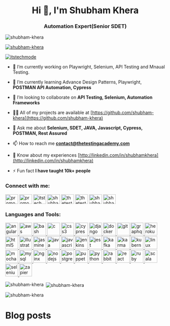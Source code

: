 <h1 align="center">Hi 👋, I'm Shubham Khera</h1>
<h3 align="center">Automation Expert(Senior SDET)</h3>

<p align="left"> <img src="https://komarev.com/ghpvc/?username=shubham-khera&label=Profile%20views&color=0e75b6&style=flat" alt="shubham-khera" /> </p>

<p align="left"> <a href="https://github.com/ryo-ma/github-profile-trophy"><img src="https://github-profile-trophy.vercel.app/?username=shubham-khera" alt="shubham-khera" /></a> </p>

<p align="left"> <a href="https://twitter.com/itstechmode" target="blank"><img src="https://img.shields.io/twitter/follow/itstechmode?logo=twitter&style=for-the-badge" alt="itstechmode" /></a> </p>

- 🔭 I’m currently working on Playwright, Selenium, API Testing and Mnaual Testing.

- 🌱 I’m currently learning Advance Design Patterns, Playwright, **POSTMAN API Automation, Cypress**

- 👯 I’m looking to collaborate on **API Testing, Selenium, Automation Frameworks**

- 👨‍💻 All of my projects are available at [https://github.com/shubham-khera](https://github.com/shubham-khera)

- 💬 Ask me about **Selenium, SDET, JAVA, Javascript, Cypress, POSTMAN, Rest Assured**

- 📫 How to reach me **contact@thetestingacademy.com**

- 📄 Know about my experiences [http://linkedin.com/in/shubhamkhera](http://linkedin.com/in/shubhamkhera)

- ⚡ Fun fact **I have taught 10k+ people**

<h3 align="left">Connect with me:</h3>
<p align="left">
<a href="https://codepen.io/promode" target="blank"><img align="center" src="https://cdn.jsdelivr.net/npm/simple-icons@3.0.1/icons/codepen.svg" alt="promode" height="30" width="40" /></a>
<a href="https://dev.to/promode" target="blank"><img align="center" src="https://cdn.jsdelivr.net/npm/simple-icons@3.0.1/icons/dev-dot-to.svg" alt="promode" height="30" width="40" /></a>
<a href="https://twitter.com/itstechmode" target="blank"><img align="center" src="https://cdn.jsdelivr.net/npm/simple-icons@3.0.1/icons/twitter.svg" alt="itstechmode" height="30" width="40" /></a>
<a href="https://linkedin.com/in/shubhamkhera" target="blank"><img align="center" src="https://cdn.jsdelivr.net/npm/simple-icons@3.0.1/icons/linkedin.svg" alt="shubhamkhera" height="30" width="40" /></a>
<a href="https://instagram.com/thetestingacademy" target="blank"><img align="center" src="https://cdn.jsdelivr.net/npm/simple-icons@3.0.1/icons/instagram.svg" alt="thetestingacademy" height="30" width="40" /></a>
<a href="https://www.youtube.com/c/thetestingacademy" target="blank"><img align="center" src="https://cdn.jsdelivr.net/npm/simple-icons@3.0.1/icons/youtube.svg" alt="thetestingacademy" height="30" width="40" /></a>
<a href="https://www.hackerrank.com/shubhamkhera" target="blank"><img align="center" src="https://cdn.jsdelivr.net/npm/simple-icons@3.0.1/icons/hackerrank.svg" alt="shubhamkhera" height="30" width="40" /></a>
<a href="https://www.leetcode.com/shubhamkhera" target="blank"><img align="center" src="https://cdn.jsdelivr.net/npm/simple-icons@3.0.1/icons/leetcode.svg" alt="shubhamkhera" height="30" width="40" /></a>
</p>

<h3 align="left">Languages and Tools:</h3>
<p align="left"> <a href="https://angular.io" target="_blank"> <img src="https://devicons.github.io/devicon/devicon.git/icons/angularjs/angularjs-original.svg" alt="angularjs" width="40" height="40"/> </a> <a href="https://aws.amazon.com" target="_blank"> <img src="https://devicons.github.io/devicon/devicon.git/icons/amazonwebservices/amazonwebservices-original-wordmark.svg" alt="aws" width="40" height="40"/> </a> <a href="https://www.gnu.org/software/bash/" target="_blank"> <img src="https://www.vectorlogo.zone/logos/gnu_bash/gnu_bash-icon.svg" alt="bash" width="40" height="40"/> </a> <a href="https://www.cprogramming.com/" target="_blank"> <img src="https://devicons.github.io/devicon/devicon.git/icons/c/c-original.svg" alt="c" width="40" height="40"/> </a> <a href="https://www.w3schools.com/css/" target="_blank"> <img src="https://devicons.github.io/devicon/devicon.git/icons/css3/css3-original-wordmark.svg" alt="css3" width="40" height="40"/> </a> <a href="https://www.cypress.io" target="_blank"> <img src="https://raw.githubusercontent.com/simple-icons/simple-icons/6e46ec1fc23b60c8fd0d2f2ff46db82e16dbd75f/icons/cypress.svg" alt="cypress" width="40" height="40"/> </a> <a href="https://www.djangoproject.com/" target="_blank"> <img src="https://devicons.github.io/devicon/devicon.git/icons/django/django-original.svg" alt="django" width="40" height="40"/> </a> <a href="https://www.docker.com/" target="_blank"> <img src="https://devicons.github.io/devicon/devicon.git/icons/docker/docker-original-wordmark.svg" alt="docker" width="40" height="40"/> </a> <a href="https://git-scm.com/" target="_blank"> <img src="https://www.vectorlogo.zone/logos/git-scm/git-scm-icon.svg" alt="git" width="40" height="40"/> </a> <a href="https://graphql.org" target="_blank"> <img src="https://www.vectorlogo.zone/logos/graphql/graphql-icon.svg" alt="graphql" width="40" height="40"/> </a> <a href="https://heroku.com" target="_blank"> <img src="https://www.vectorlogo.zone/logos/heroku/heroku-icon.svg" alt="heroku" width="40" height="40"/> </a> <a href="https://www.w3.org/html/" target="_blank"> <img src="https://devicons.github.io/devicon/devicon.git/icons/html5/html5-original-wordmark.svg" alt="html5" width="40" height="40"/> </a> <a href="https://www.adobe.com/in/products/illustrator.html" target="_blank"> <img src="https://www.vectorlogo.zone/logos/adobe_illustrator/adobe_illustrator-icon.svg" alt="illustrator" width="40" height="40"/> </a> <a href="https://jasmine.github.io/" target="_blank"> <img src="https://www.vectorlogo.zone/logos/jasmine/jasmine-icon.svg" alt="jasmine" width="40" height="40"/> </a> <a href="https://www.java.com" target="_blank"> <img src="https://devicons.github.io/devicon/devicon.git/icons/java/java-original-wordmark.svg" alt="java" width="40" height="40"/> </a> <a href="https://developer.mozilla.org/en-US/docs/Web/JavaScript" target="_blank"> <img src="https://devicons.github.io/devicon/devicon.git/icons/javascript/javascript-original.svg" alt="javascript" width="40" height="40"/> </a> <a href="https://www.jenkins.io" target="_blank"> <img src="https://www.vectorlogo.zone/logos/jenkins/jenkins-icon.svg" alt="jenkins" width="40" height="40"/> </a> <a href="https://jestjs.io" target="_blank"> <img src="https://www.vectorlogo.zone/logos/jestjsio/jestjsio-icon.svg" alt="jest" width="40" height="40"/> </a> <a href="https://kafka.apache.org/" target="_blank"> <img src="https://www.vectorlogo.zone/logos/apache_kafka/apache_kafka-icon.svg" alt="kafka" width="40" height="40"/> </a> <a href="https://karma-runner.github.io/latest/index.html" target="_blank"> <img src="https://raw.githubusercontent.com/detain/svg-logos/780f25886640cef088af994181646db2f6b1a3f8/svg/karma.svg" alt="karma" width="40" height="40"/> </a> <a href="https://kubernetes.io" target="_blank"> <img src="https://www.vectorlogo.zone/logos/kubernetes/kubernetes-icon.svg" alt="kubernetes" width="40" height="40"/> </a> <a href="https://www.linux.org/" target="_blank"> <img src="https://devicons.github.io/devicon/devicon.git/icons/linux/linux-original.svg" alt="linux" width="40" height="40"/> </a> <a href="https://mochajs.org" target="_blank"> <img src="https://www.vectorlogo.zone/logos/mochajs/mochajs-icon.svg" alt="mocha" width="40" height="40"/> </a> <a href="https://www.mysql.com/" target="_blank"> <img src="https://devicons.github.io/devicon/devicon.git/icons/mysql/mysql-original-wordmark.svg" alt="mysql" width="40" height="40"/> </a> <a href="https://www.nginx.com" target="_blank"> <img src="https://devicons.github.io/devicon/devicon.git/icons/nginx/nginx-original.svg" alt="nginx" width="40" height="40"/> </a> <a href="https://nodejs.org" target="_blank"> <img src="https://devicons.github.io/devicon/devicon.git/icons/nodejs/nodejs-original-wordmark.svg" alt="nodejs" width="40" height="40"/> </a> <a href="https://www.postgresql.org" target="_blank"> <img src="https://devicons.github.io/devicon/devicon.git/icons/postgresql/postgresql-original-wordmark.svg" alt="postgresql" width="40" height="40"/> </a> <a href="https://github.com/puppeteer/puppeteer" target="_blank"> <img src="https://www.vectorlogo.zone/logos/pptrdev/pptrdev-official.svg" alt="puppeteer" width="40" height="40"/> </a> <a href="https://www.python.org" target="_blank"> <img src="https://devicons.github.io/devicon/devicon.git/icons/python/python-original.svg" alt="python" width="40" height="40"/> </a> <a href="https://www.rabbitmq.com" target="_blank"> <img src="https://www.vectorlogo.zone/logos/rabbitmq/rabbitmq-icon.svg" alt="rabbitMQ" width="40" height="40"/> </a> <a href="https://reactjs.org/" target="_blank"> <img src="https://devicons.github.io/devicon/devicon.git/icons/react/react-original-wordmark.svg" alt="react" width="40" height="40"/> </a> <a href="https://www.ruby-lang.org/en/" target="_blank"> <img src="https://devicons.github.io/devicon/devicon.git/icons/ruby/ruby-original-wordmark.svg" alt="ruby" width="40" height="40"/> </a> <a href="https://www.scala-lang.org" target="_blank"> <img src="https://devicons.github.io/devicon/devicon.git/icons/scala/scala-original-wordmark.svg" alt="scala" width="40" height="40"/> </a> <a href="https://www.selenium.dev" target="_blank"> <img src="https://raw.githubusercontent.com/detain/svg-logos/780f25886640cef088af994181646db2f6b1a3f8/svg/selenium-logo.svg" alt="selenium" width="40" height="40"/> </a> <a href="https://zapier.com" target="_blank"> <img src="https://www.vectorlogo.zone/logos/zapier/zapier-icon.svg" alt="zapier" width="40" height="40"/> </a> </p>

<p><img align="left" src="https://github-readme-stats.vercel.app/api/top-langs?username=shubham-khera&show_icons=true&locale=en&layout=compact" alt="shubham-khera" /></p>

<p>&nbsp;<img align="center" src="https://github-readme-stats.vercel.app/api?username=shubham-khera&show_icons=true&locale=en" alt="shubham-khera" /></p>

<p><img align="center" src="https://github-readme-streak-stats.herokuapp.com/?user=shubham-khera&" alt="shubham-khera" /></p>


# Blog posts

<!-- BLOG-POST-LIST:START -->
<!-- BLOG-POST-LIST:END -->
